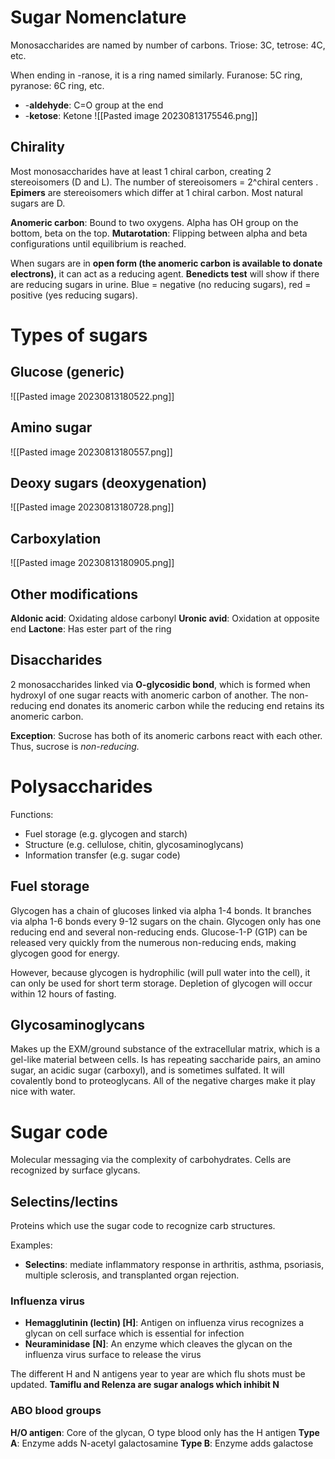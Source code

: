 # Sugar Nomenclature
Monosaccharides are named by number of carbons. Triose: 3C, tetrose: 4C, etc.

When ending in -ranose, it is a ring named similarly. Furanose: 5C ring, pyranose: 6C ring, etc.

- -**aldehyde**: C=O group at the end
- -**ketose**: Ketone
![[Pasted image 20230813175546.png]]
## Chirality
Most monosaccharides have at least 1 chiral carbon, creating 2 stereoisomers (D and L). The number of stereoisomers = 2^chiral centers . **Epimers** are stereoisomers which differ at 1 chiral carbon. Most natural sugars are D.

**Anomeric carbon**: Bound to two oxygens. Alpha has OH group on the bottom, beta on the top.
**Mutarotation**: Flipping between alpha and beta configurations until equilibrium is reached.

When sugars are in **open form (the anomeric carbon is available to donate electrons)**, it can act as a reducing agent. **Benedicts test** will show if there are reducing sugars in urine. Blue = negative (no reducing sugars), red = positive (yes reducing sugars).
# Types of sugars
## Glucose (generic)
![[Pasted image 20230813180522.png]]
## Amino sugar
![[Pasted image 20230813180557.png]]
## Deoxy sugars (deoxygenation)
![[Pasted image 20230813180728.png]]
## Carboxylation
![[Pasted image 20230813180905.png]]
## Other modifications
**Aldonic acid**: Oxidating aldose carbonyl
**Uronic avid**: Oxidation at opposite end
**Lactone**: Has ester part of the ring
## Disaccharides
2 monosaccharides linked via **O-glycosidic bond**, which is formed when hydroxyl of one sugar reacts with anomeric carbon of another. The non-reducing end donates its anomeric carbon while the reducing end retains its anomeric carbon.

**Exception**: Sucrose has both of its anomeric carbons react with each other. Thus, sucrose is *non-reducing.*
# Polysaccharides
Functions:
- Fuel storage (e.g. glycogen and starch)
- Structure (e.g. cellulose, chitin, glycosaminoglycans)
- Information transfer (e.g. sugar code)
## Fuel storage
Glycogen has a chain of glucoses linked via alpha 1-4 bonds. It branches via alpha 1-6 bonds every 9-12 sugars on the chain. Glycogen only has one reducing end and several non-reducing ends. Glucose-1-P (G1P) can be released very quickly from the numerous non-reducing ends, making glycogen good for energy.

However, because glycogen is hydrophilic (will pull water into the cell), it can only be used for short term storage. Depletion of glycogen will occur within 12 hours of fasting.
## Glycosaminoglycans
Makes up the EXM/ground substance of the extracellular matrix, which is a gel-like material between cells. Is has repeating saccharide pairs, an amino sugar, an acidic sugar (carboxyl), and is sometimes sulfated. It will covalently bond to proteoglycans. All of the negative charges make it play nice with water.
# Sugar code
Molecular messaging via the complexity of carbohydrates. Cells are recognized by surface glycans.
## Selectins/lectins
Proteins which use the sugar code to recognize carb structures. 

Examples:
- **Selectins**: mediate inflammatory response in arthritis, asthma, psoriasis, multiple sclerosis, and transplanted organ rejection.
### Influenza virus
- **Hemagglutinin (lectin) \[H]**: Antigen on influenza virus recognizes a glycan on cell surface which is essential for infection
- **Neuraminidase** **\[N]**: An enzyme which cleaves the glycan on the influenza virus surface to release the virus

The different H and N antigens year to year are which flu shots must be updated. **Tamiflu and Relenza are sugar analogs which inhibit N**
### ABO blood groups
**H/O antigen**: Core of the glycan, O type blood only has the H antigen
**Type A**: Enzyme adds N-acetyl galactosamine
**Type B**: Enzyme adds galactose